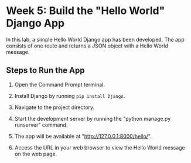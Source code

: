 # Week 5: Build the "Hello World" Django App

In this lab, a simple Hello World Django app has been developed. The app consists of one route and returns a JSON object with a Hello World message.

## Steps to Run the App

1. Open the Command Prompt terminal.

2. Install Django by running `pip install Django`.

3. Navigate to the project directory.

4. Start the development server by running the "python manage.py runserver" command.

5. The app will be available at "http://127.0.0.1:8000/hello/".

6. Access the URL in your web browser to view the Hello World message on the web page.


